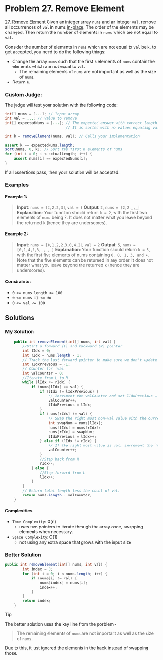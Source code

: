 # Problem 27. Remove Element


[27. Remove Element](https://leetcode.com/problems/remove-element/description/?envType=study-plan-v2&envId=top-interview-150)
Given an integer array `nums` and an integer `val`, remove all occurrences of `val` in nums [in-place](https://en.wikipedia.org/wiki/In-place_algorithm). The order of the elements may be changed. Then return the number of elements in `nums` which are not equal to `val`.

Consider the number of elements in `nums` which are not equal to `val` be `k`, to get accepted, you need to do the following things:

- Change the array `nums` such that the first `k` elements of `nums` contain the elements which are not equal to `val`.
    - The remaining elements of `nums` are not important as well as the size of `nums`.
- Return `k`.

### Custom Judge:

The judge will test your solution with the following code:

```java
int[] nums = [...]; // Input array
int val = ...; // Value to remove
int[] expectedNums = [...]; // The expected answer with correct length.
                            // It is sorted with no values equaling val.

int k = removeElement(nums, val); // Calls your implementation

assert k == expectedNums.length;
sort(nums, 0, k); // Sort the first k elements of nums
for (int i = 0; i < actualLength; i++) {
    assert nums[i] == expectedNums[i];
}
```
If all assertions pass, then your solution will be accepted.

### Examples

#### Example 1:

> **Input**: `nums = [3,2,2,3]`, `val = 3`
> **Output**: `2`, `nums = [2,2,_,_]`
> **Explanation**: Your function should return `k = 2`, with the first two elements of `nums` being 2.
> It does not matter what you leave beyond the returned `k` (hence they are underscores).

#### Example 2:

> **Input**: `nums = [0,1,2,2,3,0,4,2]`, `val = 2`
> **Output**: `5`, `nums = [0,1,4,0,3,_,_,_]`
> **Explanation**: Your function should return `k = 5`, with the first five elements of nums containing `0, 0, 1, 3, and 4`.
> Note that the five elements can be returned in any order.
> It does not matter what you leave beyond the returned `k` (hence they are underscores).

#### Constraints:

- `0 <= nums.length <= 100`
- `0 <= nums[i] <= 50`
- `0 <= val <= 100`

## Solutions

### My Solution

```java
    public int removeElement(int[] nums, int val) {
        //Start a forward (L) and backward (R) pointer
        int lIdx = 0;
        int rIdx = nums.length - 1;
        // Track the last forward pointer to make sure we don't update the counter multiple times. 
        int lIdxPrevious = -1;
        // Counter for `val`
        int valCounter = 0;
        //Iterate from L to R
        while (lIdx <= rIdx) {
            if (nums[lIdx] == val) {
                if (lIdx != lIdxPrevious) {
                    // Increment the valCounter and set lIdxPrevious = lIdx to ensure double counting is not done. 
                    valCounter++;
                    lIdxPrevious = lIdx;
                }
                if (nums[rIdx] != val) {
                    // Swap the right most non-val value with the current L index
                    int swapNum = nums[lIdx];
                    nums[lIdx] = nums[rIdx];
                    nums[rIdx] = swapNum;
                    lIdxPrevious = lIdx++;
                } else if (lIdx != rIdx) {
                    // If the right most value is val, increment the `valCounter` 
                    valCounter++;
                }
                //Step back from R
                rIdx--;
            } else {
                //Step forward from L
                lIdx++;
            }
        }
        // Return total length less the count of val. 
        return nums.length - valCounter;
    }
```
#### Complexities

- `Time Complexity`: O(n)
    - uses two pointers to iterate through the array once, swapping elements when necessary.
- `Space Complexity`: O(1)
    - not using any extra space that grows with the input size

### Better Solution

```java
public int removeElement(int[] nums, int val) {
        int index = 0;
        for (int i = 0; i < nums.length; i++) {
            if (nums[i] != val) {
                nums[index] = nums[i];
                index++;
            }
        }
        return index;
    }
```

> [!TIP]
> The better solution uses the key line from the porblem -
> > The remaining elements of `nums` are not important as well as the size of `nums`.
>
> Due to this, it just ignored the elements in the back instead of swapping those.